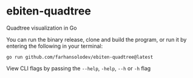 # ebiten-quadtree
Quadtree visualization in Go 

You can run the binary release, clone and build the program, or run it by entering the following in your terminal: 

`go run github.com/farhansolodev/ebiten-quadtree@latest`

View CLI flags by passing the `--help`, `-help`, `--h` or `-h` flag
